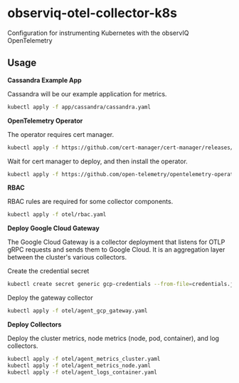 # observiq-otel-collector-k8s

Configuration for instrumenting Kubernetes with the observIQ OpenTelemetry 

## Usage

**Cassandra Example App**

Cassandra will be our example application for metrics.

```bash
kubectl apply -f app/cassandra/cassandra.yaml
```

**OpenTelemetry Operator**

The operator requires cert manager.

```bash
kubectl apply -f https://github.com/cert-manager/cert-manager/releases/download/v1.8.0/cert-manager.yaml                      
```

Wait for cert manager to deploy, and then install the operator.

```bash
kubectl apply -f https://github.com/open-telemetry/opentelemetry-operator/releases/latest/download/opentelemetry-operator.yaml
```

**RBAC**

RBAC rules are required for some collector components.

```bash
kubectl apply -f otel/rbac.yaml
```

**Deploy Google Cloud Gateway**

The Google Cloud Gateway is a collector deployment that listens for OTLP gRPC requests and
sends them to Google Cloud. It is an aggregation layer between the cluster's various collectors.

Create the credential secret

```bash
kubectl create secret generic gcp-credentials --from-file=credentials.json -n default
```

Deploy the gateway collector

```bash
kubectl apply -f otel/agent_gcp_gateway.yaml
```

**Deploy Collectors**

Deploy the cluster metrics, node metrics (node, pod, container), and log collectors.

```bash
kubectl apply -f otel/agent_metrics_cluster.yaml
kubectl apply -f otel/agent_metrics_node.yaml
kubectl apply -f otel/agent_logs_container.yaml
```
